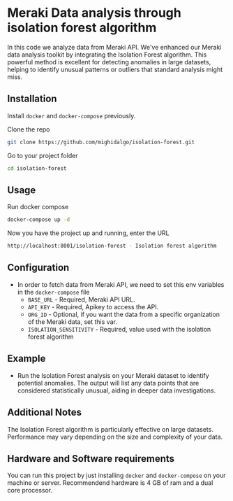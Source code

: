 # Meraki Data analysis through isolation forest algorithm

In this code we analyze data from Meraki API. We've enhanced our Meraki data analysis toolkit by integrating the Isolation Forest algorithm. This powerful method is excellent for detecting anomalies in large datasets, helping to identify unusual patterns or outliers that standard analysis might miss.

## Installation
Install `docker` and `docker-compose` previously.

Clone the repo
```bash
git clone https://github.com/mighidalgo/isolation-forest.git
```

Go to your project folder
```bash
cd isolation-forest
```

## Usage

Run docker compose
```bash
docker-compose up -d
```

Now you have the project up and running, enter the URL
```bash
http://localhost:8001/isolation-forest - Isolation forest algorithm
```

## Configuration

- In order to fetch data from Meraki API, we need to set this env variables in the `docker-compose` file
  - `BASE_URL` - Required, Meraki API URL.
  - `API_KEY` - Required, Apikey to access the API.
  - `ORG_ID` - Optional, if you want the data from a specific organization of the Meraki data, set this var.
  - `ISOLATION_SENSITIVITY` - Required, value used with the isolation forest algorithm

## Example
- Run the Isolation Forest analysis on your Meraki dataset to identify potential anomalies. The output will list any data points that are considered statistically unusual, aiding in deeper data investigations.

## Additional Notes
The Isolation Forest algorithm is particularly effective on large datasets. Performance may vary depending on the size and complexity of your data.

## Hardware and Software requirements

You can run this project by just installing `docker` and `docker-compose` on your machine or server.
Recommendend hardware is 4 GB of ram and a dual core processor.
